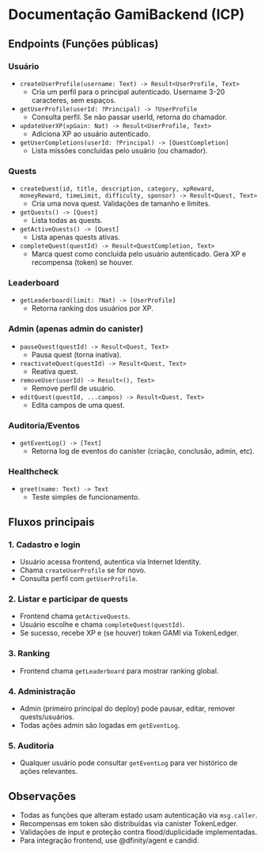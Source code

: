 # Documentação GamiBackend (ICP)

## Endpoints (Funções públicas)

### Usuário
- `createUserProfile(username: Text) -> Result<UserProfile, Text>`
  - Cria um perfil para o principal autenticado. Username 3-20 caracteres, sem espaços.
- `getUserProfile(userId: ?Principal) -> ?UserProfile`
  - Consulta perfil. Se não passar userId, retorna do chamador.
- `updateUserXP(xpGain: Nat) -> Result<UserProfile, Text>`
  - Adiciona XP ao usuário autenticado.
- `getUserCompletions(userId: ?Principal) -> [QuestCompletion]`
  - Lista missões concluídas pelo usuário (ou chamador).

### Quests
- `createQuest(id, title, description, category, xpReward, moneyReward, timeLimit, difficulty, sponsor) -> Result<Quest, Text>`
  - Cria uma nova quest. Validações de tamanho e limites.
- `getQuests() -> [Quest]`
  - Lista todas as quests.
- `getActiveQuests() -> [Quest]`
  - Lista apenas quests ativas.
- `completeQuest(questId) -> Result<QuestCompletion, Text>`
  - Marca quest como concluída pelo usuário autenticado. Gera XP e recompensa (token) se houver.

### Leaderboard
- `getLeaderboard(limit: ?Nat) -> [UserProfile]`
  - Retorna ranking dos usuários por XP.

### Admin (apenas admin do canister)
- `pauseQuest(questId) -> Result<Quest, Text>`
  - Pausa quest (torna inativa).
- `reactivateQuest(questId) -> Result<Quest, Text>`
  - Reativa quest.
- `removeUser(userId) -> Result<(), Text>`
  - Remove perfil de usuário.
- `editQuest(questId, ...campos) -> Result<Quest, Text>`
  - Edita campos de uma quest.

### Auditoria/Eventos
- `getEventLog() -> [Text]`
  - Retorna log de eventos do canister (criação, conclusão, admin, etc).

### Healthcheck
- `greet(name: Text) -> Text`
  - Teste simples de funcionamento.

## Fluxos principais

### 1. Cadastro e login
- Usuário acessa frontend, autentica via Internet Identity.
- Chama `createUserProfile` se for novo.
- Consulta perfil com `getUserProfile`.

### 2. Listar e participar de quests
- Frontend chama `getActiveQuests`.
- Usuário escolhe e chama `completeQuest(questId)`.
- Se sucesso, recebe XP e (se houver) token GAMI via TokenLedger.

### 3. Ranking
- Frontend chama `getLeaderboard` para mostrar ranking global.

### 4. Administração
- Admin (primeiro principal do deploy) pode pausar, editar, remover quests/usuários.
- Todas ações admin são logadas em `getEventLog`.

### 5. Auditoria
- Qualquer usuário pode consultar `getEventLog` para ver histórico de ações relevantes.

## Observações
- Todas as funções que alteram estado usam autenticação via `msg.caller`.
- Recompensas em token são distribuídas via canister TokenLedger.
- Validações de input e proteção contra flood/duplicidade implementadas.
- Para integração frontend, use @dfinity/agent e candid.
